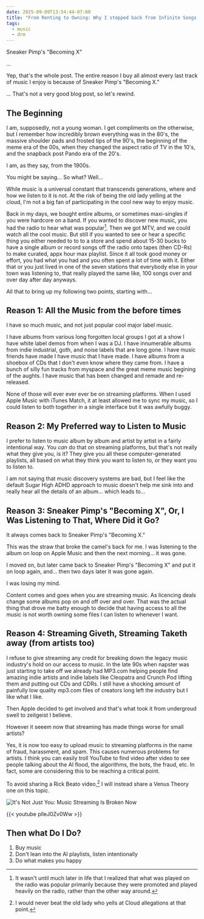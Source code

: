 ```yaml
---
date: 2025-09-09T13:54:44-07:00
title: "From Renting to Owning: Why I stepped back from Infinite Songs to Ownership"
tags:
  - music
  - drm
---
```


Sneaker Pimp's "Becoming X"

…

Yep, that's the whole post. The entire reason I buy all almost every last track of music I enjoy is because of Sneaker Pimp's "Becoming X."

… That's not a very good blog post, so let's rewind.

## The Beginning

I am, supposedly, not a young woman. I get compliments on the otherwise, but I remember how incredibly brown everything was in the 80's, the massive shoulder pads and frosted tips of the 90's, the beginning of the meme era of the 00s, when they changed the aspect ratio of TV in the 10's, and the snapback post Pando era of the 20's.

I am, as they say, from the 1900s.

You might be saying… So what? Well…

While music is a universal constant that transcends generations, where and how we listen to it is not. At the risk of being the old lady yelling at the cloud, I'm not a big fan of participating in the cool new way to enjoy music.

Back in my days, we bought entire albums, or sometimes maxi-singles if you were hardcore on a band. If you wanted to discover new music, you had the radio to hear what was popular[^1]. Then we got MTV, and we could watch all the cool music. But still if you wanted to see or hear a specific thing you either needed to to to a store and spend about 15-30 bucks to have a single album or record songs off the radio onto tapes (then CD-Rs) to make curated, appx hour max playlist. Since it all took good money or effort, you had what you had and you often spent a lot of time with it. Either that or you just lived in one of the seven stations that everybody else in your town was listening to, that really played the same like, 100 songs over and over day after day anyways.

[^1]: It wasn't until much later in life that I realized that what was played on the radio was popular primarily because they were promoted and played heavily on the radio, rather than the other way around.

All that to bring up my following two points, starting with…

## Reason 1: All the Music from the before times

I have so much music, and not just popular cool major label music.

I have albums from various long forgotten local groups I got at a show
I have white label demos from when I was a DJ.
I have innumerable albums from indie industrial, goth, and noise labels that are long gone.
I have music friends have made 
I have music that I have made.
I have albums from a shoebox of CDs that I don't even know where they came from.
I have a bunch of silly fun tracks from myspace and the great meme music begining of the aughts.
I have music that has been changed and remade and re-released.

None of those will ever ever ever be on streaming platforms. When I used Apple Music with iTunes Match, it at least allowed me to sync my music, so I could listen to both together in a single interface but it was awfully buggy.

## Reason 2: My Preferred way to Listen to Music

I prefer to listen to music album by album and artist by artist in a fairly intentional way. You _can_ do that on streaming platforms, but that's not really what they give you, is it? They give you all these computer-generated playlists, all based on what they think you want to listen to, or they want you to listen to.

I am not saying that music discovery systems are bad, but I feel like the default Sugar High ADHD approach to music doesn't help me sink into and really hear all the details of an album… which leads to…

## Reason 3: Sneaker Pimp's "Becoming X", Or, I Was Listening to That, Where Did it Go?

It always comes back to Sneaker Pimp's "Becoming X." 

This was the straw that broke the camel's back for me. I was listening to the album on loop on Apple Music and then the next morning… it was gone.

I moved on, but later came back to Sneaker Pimp's "Becoming X" and put it on loop again, and… then two days later it was gone again.

I was losing my mind.

Content comes and goes when you are streaming music. As licencing deals change some albums pop on and off over and over. That was the actual thing that drove me batty enough to decide that having access to all the music is not worth owning some files I can listen to whenever I want.

## Reason 4: Streaming Giveth, Streaming Taketh away (from artists too)

I refuse to give streaming any credit for breaking down the legacy music industry's hold on our access to music. In the late 90s when napster was just starting to take off we already had MP3.com helping people find amazing indie artists and indie labels like Cleopatra and Crunch Pod lifting them and putting out CDs and CDRs. I still have a shocking amount of painfully low quality mp3.com files of creators long left the industry but I like what I like.

Then Apple decided to get involved and that's what took it from undergroud swell to zeitgeist I believe. 

However it seeem now that streaming has made things worse for small artists?

Yes, it is now too easy to upload music to streaming platforms in the name of fraud, harassment, and spam. This causes numerous problems for artists. I think you can easily troll YouTube to find video after video to see people talking about the AI flood, the algorithms, the bots, the fraud, etc. In fact, some are considering this to be reaching a critical point.

To avoid sharing a Rick Beato video,[^2] I will instead share a Venus Theory one on this topic.

[^2]: I would never beat the old lady who yells at Cloud allegations at that point.

![It's Not Just You: Music Streaming Is Broken Now](https://www.youtube.com/watch?v=plleJ0Zv0Ww)

{{< youtube plleJ0Zv0Ww >}}

## Then what Do I Do?

1. Buy music
2. Don't lean into the AI playlists, listen intentionally
3. Do what makes you happy
